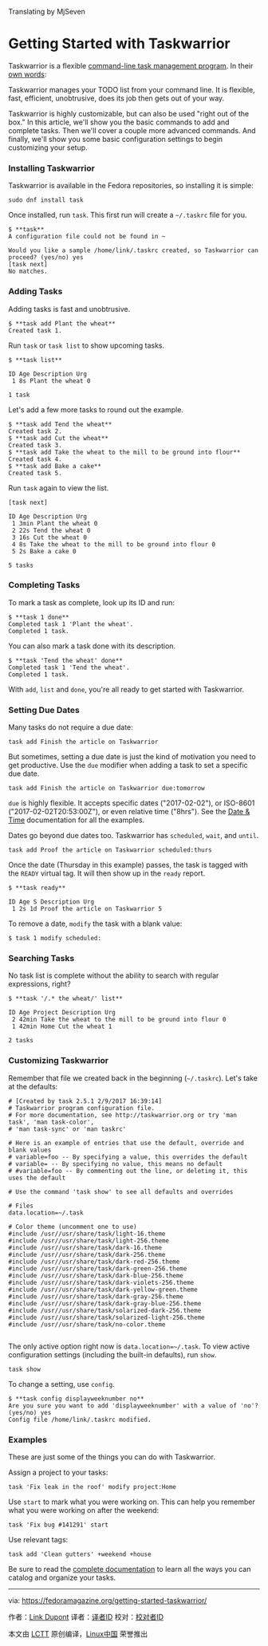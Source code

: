 Translating by MjSeven


Getting Started with Taskwarrior
======
Taskwarrior is a flexible [command-line task management program][1]. In their [own words][2]:

Taskwarrior manages your TODO list from your command line. It is flexible, fast, efficient, unobtrusive, does its job then gets out of your way.

Taskwarrior is highly customizable, but can also be used "right out of the box." In this article, we'll show you the basic commands to add and complete tasks. Then we'll cover a couple more advanced commands. And finally, we'll show you some basic configuration settings to begin customizing your setup.

### Installing Taskwarrior

Taskwarrior is available in the Fedora repositories, so installing it is simple:
```
sudo dnf install task

```

Once installed, run `task`. This first run will create a `~/.taskrc` file for you.
```
$ **task**
A configuration file could not be found in ~

Would you like a sample /home/link/.taskrc created, so Taskwarrior can proceed? (yes/no) yes
[task next]
No matches.

```

### Adding Tasks

Adding tasks is fast and unobtrusive.
```
$ **task add Plant the wheat**
Created task 1.

```

Run `task` or `task list` to show upcoming tasks.
```
$ **task list**

ID Age Description Urg
 1 8s Plant the wheat 0

1 task

```

Let's add a few more tasks to round out the example.
```
$ **task add Tend the wheat**
Created task 2.
$ **task add Cut the wheat**
Created task 3.
$ **task add Take the wheat to the mill to be ground into flour**
Created task 4.
$ **task add Bake a cake**
Created task 5.

```

Run `task` again to view the list.
```
[task next]

ID Age Description Urg
 1 3min Plant the wheat 0
 2 22s Tend the wheat 0
 3 16s Cut the wheat 0
 4 8s Take the wheat to the mill to be ground into flour 0
 5 2s Bake a cake 0

5 tasks

```

### Completing Tasks

To mark a task as complete, look up its ID and run:
```
$ **task 1 done**
Completed task 1 'Plant the wheat'.
Completed 1 task.

```

You can also mark a task done with its description.
```
$ **task 'Tend the wheat' done**
Completed task 1 'Tend the wheat'.
Completed 1 task.

```

With `add`, `list` and `done`, you're all ready to get started with Taskwarrior.

### Setting Due Dates

Many tasks do not require a due date:
```
task add Finish the article on Taskwarrior

```

But sometimes, setting a due date is just the kind of motivation you need to get productive. Use the `due` modifier when adding a task to set a specific due date.
```
task add Finish the article on Taskwarrior due:tomorrow

```

`due` is highly flexible. It accepts specific dates ("2017-02-02"), or ISO-8601 ("2017-02-02T20:53:00Z"), or even relative time ("8hrs"). See the [Date & Time][3] documentation for all the examples.

Dates go beyond due dates too. Taskwarrior has `scheduled`, `wait`, and `until`.
```
task add Proof the article on Taskwarrior scheduled:thurs

```

Once the date (Thursday in this example) passes, the task is tagged with the `READY` virtual tag. It will then show up in the `ready` report.
```
$ **task ready**

ID Age S Description Urg
 1 2s 1d Proof the article on Taskwarrior 5

```

To remove a date, `modify` the task with a blank value:
```
$ task 1 modify scheduled:

```

### Searching Tasks

No task list is complete without the ability to search with regular expressions, right?
```
$ **task '/.* the wheat/' list**

ID Age Project Description Urg
 2 42min Take the wheat to the mill to be ground into flour 0
 1 42min Home Cut the wheat 1

2 tasks

```

### Customizing Taskwarrior

Remember that file we created back in the beginning (`~/.taskrc`). Let's take at the defaults:
```
# [Created by task 2.5.1 2/9/2017 16:39:14]
# Taskwarrior program configuration file.
# For more documentation, see http://taskwarrior.org or try 'man task', 'man task-color',
# 'man task-sync' or 'man taskrc'

# Here is an example of entries that use the default, override and blank values
# variable=foo -- By specifying a value, this overrides the default
# variable= -- By specifying no value, this means no default
# #variable=foo -- By commenting out the line, or deleting it, this uses the default

# Use the command 'task show' to see all defaults and overrides

# Files
data.location=~/.task

# Color theme (uncomment one to use)
#include /usr//usr/share/task/light-16.theme
#include /usr//usr/share/task/light-256.theme
#include /usr//usr/share/task/dark-16.theme
#include /usr//usr/share/task/dark-256.theme
#include /usr//usr/share/task/dark-red-256.theme
#include /usr//usr/share/task/dark-green-256.theme
#include /usr//usr/share/task/dark-blue-256.theme
#include /usr//usr/share/task/dark-violets-256.theme
#include /usr//usr/share/task/dark-yellow-green.theme
#include /usr//usr/share/task/dark-gray-256.theme
#include /usr//usr/share/task/dark-gray-blue-256.theme
#include /usr//usr/share/task/solarized-dark-256.theme
#include /usr//usr/share/task/solarized-light-256.theme
#include /usr//usr/share/task/no-color.theme


```

The only active option right now is `data.location=~/.task`. To view active configuration settings (including the built-in defaults), run `show`.
```
task show

```

To change a setting, use `config`.
```
$ **task config displayweeknumber no**
Are you sure you want to add 'displayweeknumber' with a value of 'no'? (yes/no) yes
Config file /home/link/.taskrc modified.

```

### Examples

These are just some of the things you can do with Taskwarrior.

Assign a project to your tasks:
```
task 'Fix leak in the roof' modify project:Home

```

Use `start` to mark what you were working on. This can help you remember what you were working on after the weekend:
```
task 'Fix bug #141291' start

```

Use relevant tags:
```
task add 'Clean gutters' +weekend +house

```

Be sure to read the [complete documentation][4] to learn all the ways you can catalog and organize your tasks.


--------------------------------------------------------------------------------

via: https://fedoramagazine.org/getting-started-taskwarrior/

作者：[Link Dupont][a]
译者：[译者ID](https://github.com/译者ID)
校对：[校对者ID](https://github.com/校对者ID)

本文由 [LCTT](https://github.com/LCTT/TranslateProject) 原创编译，[Linux中国](https://linux.cn/) 荣誉推出

[a]:https://fedoramagazine.org/author/linkdupont/
[1]:https://taskwarrior.org/
[2]:https://taskwarrior.org/docs/start.html
[3]:https://taskwarrior.org/docs/dates.html
[4]:https://taskwarrior.org/docs/
